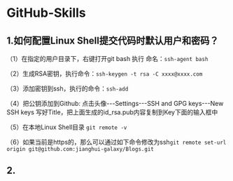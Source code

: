 # GitHub-Skills

## 1.如何配置Linux Shell提交代码时默认用户和密码？

  （1）在指定的用户目录下，右键打开git bash 执行 命名：`ssh-agent bash` 

  （2）生成RSA密钥，执行命令：`ssh-keygen -t rsa -C xxxx@xxxx.com` 

  （3）添加密钥到ssh，执行的命令：`ssh-add` 

  （4）把公钥添加到Github:  点击头像---Settings---SSH and GPG keys---New SSH keys 写好Title，把上面生成的id_rsa.pub内容复制到Key下面的输入框中

  （5）在本地Linux Shell目录  `git remote -v` 

  （6）如果当前是https的，那么可以通过如下命令修改为ssh`git remote set-url origin git@github.com:jianghui-galaxy/Blogs.git`  

## 2.

